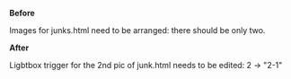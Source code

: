 **Before**

Images for junks.html need to be arranged: there should be only two.

  

**After**

Ligbtbox trigger for the 2nd pic of junk.html needs to be edited: 2 -> "2-1"
